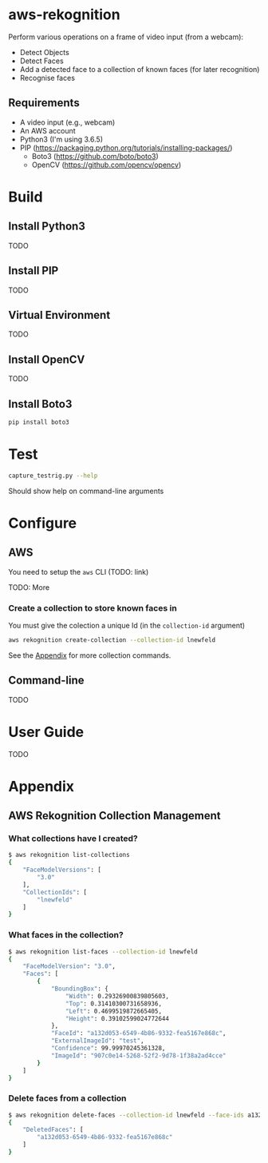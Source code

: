 # aws-rekognition

Perform various operations on a frame of video input (from a webcam):
* Detect Objects
* Detect Faces
* Add a detected face to a collection of known faces (for later recognition)
* Recognise faces

## Requirements

* A video input (e.g., webcam)
* An AWS account
* Python3 (I'm using 3.6.5)
* PIP (https://packaging.python.org/tutorials/installing-packages/)
  * Boto3 (https://github.com/boto/boto3)
  * OpenCV (https://github.com/opencv/opencv)

# Build

## Install Python3

TODO

## Install PIP

TODO

## Virtual Environment

TODO

## Install OpenCV

TODO

## Install Boto3

```bash
pip install boto3
```

# Test

```bash
capture_testrig.py --help
```

Should show help on command-line arguments

# Configure

## AWS

You need to setup  the `aws` CLI (TODO: link)

TODO: More

### Create a collection to store known faces in

You must give the colection a unique Id (in the `collection-id` argument)

```bash
aws rekognition create-collection --collection-id lnewfeld
```

See the [Appendix](#aws-rekognition-collection-management) for more collection commands.

## Command-line

TODO

# User Guide

TODO

# Appendix

## AWS Rekognition Collection Management

### What collections have I created?

```bash
$ aws rekognition list-collections
{
    "FaceModelVersions": [
        "3.0"
    ],
    "CollectionIds": [
        "lnewfeld"
    ]
}
```

### What faces in the collection?

```bash
$ aws rekognition list-faces --collection-id lnewfeld
{
    "FaceModelVersion": "3.0",
    "Faces": [
        {
            "BoundingBox": {
                "Width": 0.29326900839805603,
                "Top": 0.31410300731658936,
                "Left": 0.4699519872665405,
                "Height": 0.39102599024772644
            },
            "FaceId": "a132d053-6549-4b86-9332-fea5167e868c",
            "ExternalImageId": "test",
            "Confidence": 99.99970245361328,
            "ImageId": "907c0e14-5268-52f2-9d78-1f38a2ad4cce"
        }
    ]
}
```

### Delete faces from a collection

```bash
$ aws rekognition delete-faces --collection-id lnewfeld --face-ids a132d053-6549-4b86-9332-fea5167e868c
{
    "DeletedFaces": [
        "a132d053-6549-4b86-9332-fea5167e868c"
    ]
}
```
